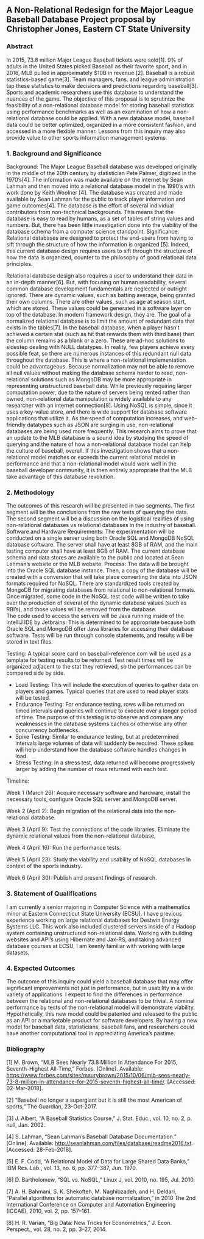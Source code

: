 ## A Non-Relational Redesign for the Major League Baseball Database Project proposal by Christopher Jones, Eastern CT State University

### Abstract
In 2015, 73.8 million Major League Baseball tickets were sold[1]. 9% of adults in the United States picked Baseball as their favorite sport, and in 2016, MLB pulled in approximately $10B in revenue [2]. Baseball is a robust statistics-based game[3]. Team managers, fans, and league administration tap these statistics to make decisions and predictions regarding baseball[3]. Sports and academic researchers use this database to understand the nuances of the game. 
The objective of this proposal is to scrutinize the feasibility of a non-relational database model for storing baseball statistics using performance benchmarks as well as an examination of how a non-relational database could be applied. With a new database model, baseball data could be better optimized, organized in a more consistent fashion, and accessed in a more flexible manner. Lessons from this inquiry may also provide value to other sports information management systems.

### 1.	Background and Significance
Background: The Major League Baseball database was developed originally in the middle of the 20th century by statistician Pete Palmer, digitized in the 1970’s[4]. The information was made available on the internet by Sean Lahman and then moved into a relational database model in the 1990’s with work done by Keith Woolner [4]. 
The database was created and made available by Sean Lahman for the public to track player information and game outcomes[4]. The database is the effort of several individual contributors from non-technical backgrounds. This means that the database is easy to read by humans, as a set of tables of string values and numbers. But, there has been little investigation done into the viability of the database schema from a computer science standpoint. 
Significance: Relational databases are designed to protect the end-users from having to sift through the structure of how the information is organized [5]. Indeed, this current database design requires users to sift through the structure of how the data is organized, counter to the philosophy of good relational data principles. 


Relational database design also requires a user to understand their data in an in-depth manner[6]. But, with focusing on human readability, several common database development fundamentals are neglected or outright ignored. There are dynamic values, such as batting average, being granted their own columns. There are other values, such as age at season start, which are stored. These values could be generated in a software layer on top of the database. In modern framework design, they are.
The goal of a normalized relational database is to limit the amount of redundant data that exists in the tables[7]. In the baseball database, when a player hasn’t achieved a certain stat (such as hit that rewards them with third base) then the column remains as a blank or a zero. These are ad-hoc solutions to sidestep dealing with NULL datatypes. In reality, few players achieve every possible feat, so there are numerous instances of this redundant null data throughout the database. This is where a non-relational implementation could be advantageous.
Because normalization may not be able to remove all null values without making the database schema harder to read, non-relational solutions such as MongoDB may be more appropriate in representing unstructured baseball data. While previously requiring larger computation power, due to the nature of servers being rented rather than owned, non-relational data manipulation is widely available to any researcher with an internet connection[8]. Using NoSQL is simple, since it uses a key-value store, and there is wide support for database software applications that utilize it. 
As the speed of computation increases, and web-friendly datatypes such as JSON are surging in use, non-relational databases are being used more frequently. This research aims to prove that an update to the MLB database is a sound idea by studying the speed of querying and the nature of how a non-relational database model can help the culture of baseball, overall. If this investigation shows that a non-relational model matches or exceeds the current relational model in performance and that a non-relational model would work well in the baseball developer community, it is then entirely appropriate that the MLB take advantage of this database revolution.

### 2.	Methodology
The outcomes of this research will be presented in two segments. The first segment will be the conclusions from the raw tests of querying the data. The second segment will be a discussion on the logistical realities of using non-relational databases vs relational databases in the industry of baseball. 
Software and Hardware Requirements: The experimentation will be conducted on a single server using both Oracle SQL and MongoDB NoSQL database software. The server shall have  at least 8GB of RAM, and the main testing computer shall have at least 8GB of RAM. The current database schema and data stores are available to the public and located at Sean Lehman’s website or the MLB website.
Process: The data will be brought into the Oracle SQL database instance. Then, a copy of the database will be created with a conversion that will take place converting the data into JSON formats required for NoSQL. There are standardized tools created by MongoDB for migrating databases from relational to non-relational formats. Once migrated, some code in the NoSQL test code will be written to take over the production of several of the dynamic database values (such as RBI’s), and those values will be removed from the database.  
The code used to access the servers will be Java running inside of the IntelliJ IDE by Jetbrains. This is determined to be appropriate because both Oracle SQL and MongoDB offer Java libraries for accessing their database software. Tests will be run through console statements, and results will be stored in text files.

Testing: A typical score card on baseball-reference.com will be used as a template for testing results to be returned. Test result times will be organized adjacent to the stat they retrieved, so the performances can be compared side by side.
 - 	Load Testing: This will include the execution of queries to gather data on players and games. Typical queries that are used to read player stats will be tested.
 - 	Endurance Testing: For endurance testing, rows will be returned on timed intervals and queries will continue to execute over a longer period of time. The purpose of this testing is to observe and compare any weaknesses in the database systems caches or otherwise any other concurrency bottlenecks. 
 - Spike Testing: Similar to endurance testing, but at predetermined intervals large volumes of data will suddenly be required. These spikes will help understand how the database software handles changes in load.
 - Stress Testing: In a stress test, data returned will become progressively larger by adding the number of rows returned with each test. 


Timeline: 

Week 1 (March 26): Acquire necessary software and hardware, install the necessary tools, configure Oracle SQL server and MongoDB server. 

Week 2 (April 2): Begin migration of the relational data into the non-relational database.

Week 3 (April 9): Test the connections of the code libraries. Eliminate the dynamic relational values from the non-relational database.

Week 4 (April 16): Run the performance tests.

Week 5 (April 23): Study the viability and usability of NoSQL databases in context of the sports industry.

Week 6 (April 30): Publish and present findings of research.

### 3.	Statement of Qualifications
I am currently a senior majoring in Computer Science with a mathematics minor at Eastern Connecticut State University (ECSU). I have previous experience working on large relational databases for Destwin Energy Systems LLC. This work also included clustered servers inside of a Hadoop system containing unstructured non-relational data. Working with building websites and API’s using Hibernate and Jax-RS, and taking advanced database courses at ECSU, I am keenly familiar with working with large datasets. 

### 4.	Expected Outcomes
The outcome of this inquiry could yield a baseball database that may offer significant improvements not just in performance, but in usability in a wide variety of applications. I expect to find the differences in performance between the relational and non-relational databases to be trivial. A nominal performance by tests of the non-relational model will demonstrate viability. Hypothetically, this new model could be patented and released to the public as an API or a marketable product for software developers. By having a new model for baseball data, statisticians, baseball fans, and researchers could have another computational tool in appreciating America’s pastime.













### Bibliography
[1]	M. Brown, “MLB Sees Nearly 73.8 Million In Attendance For 2015, Seventh-Highest All-Time,” Forbes. [Online]. Available: https://www.forbes.com/sites/maurybrown/2015/10/06/mlb-sees-nearly-73-8-million-in-attendance-for-2015-seventh-highest-all-time/. [Accessed: 02-Mar-2018].

[2]	“Baseball no longer a supergiant but it is still the most American of sports,” The Guardian, 23-Oct-2017.

[3]	J. Albert, “A Baseball Statistics Course,” J. Stat. Educ., vol. 10, no. 2, p. null, Jan. 2002.

[4]	S. Lahman, “Sean Lahman’s Baseball Database Documentation.” [Online]. Available: http://seanlahman.com/files/database/readme2016.txt. [Accessed: 28-Feb-2018].

[5]	E. F. Codd, “A Relational Model of Data for Large Shared Data Banks,” IBM Res. Lab., vol. 13, no. 6, pp. 377–387, Jun. 1970.

[6]	D. Bartholomew, “SQL vs. NoSQL,” Linux J, vol. 2010, no. 195, Jul. 2010.

[7]	A. H. Bahmani, S. K. Shekofteh, M. Naghibzadeh, and H. Deldari, “Parallel algorithms for automatic database normalization,” in 2010 The 2nd International Conference on Computer and Automation Engineering (ICCAE), 2010, vol. 2, pp. 157–161.

[8]	H. R. Varian, “Big Data: New Tricks for Econometrics,” J. Econ. Perspect., vol. 28, no. 2, pp. 3–27, 2014.
 
